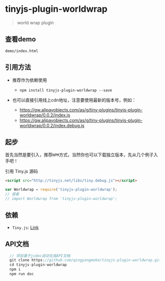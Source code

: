 # tinyjs-plugin-worldwrap

> world wrap plugin

## 查看demo

`demo/index.html`

## 引用方法

- 推荐作为依赖使用

  - `npm install tinyjs-plugin-worldwrap --save`

- 也可以直接引用线上cdn地址，注意要使用最新的版本号，例如：

  - https://gw.alipayobjects.com/as/g/tiny-plugins/tinyjs-plugin-worldwrap/0.0.2/index.js
  - https://gw.alipayobjects.com/as/g/tiny-plugins/tinyjs-plugin-worldwrap/0.0.2/index.debug.js

## 起步
首先当然是要引入，推荐`NPM`方式，当然你也可以下载独立版本，先从几个例子入手吧！

引用 Tiny.js 源码
``` html
<script src="http://tinyjs.net/libs/tiny.debug.js"></script>
```
``` js
var Worldwrap = require('tinyjs-plugin-worldwrap');
// 或者
// import Worldwrap from 'tinyjs-plugin-worldwrap';
```

## 依赖
- `Tiny.js`: [Link](http://tinyjs.net/#/docs/api)

## API文档
``` js
  // 项目基于jsdoc自动生成API文档
  git clone https://github.com/qingyangmoke/tinyjs-plugin-worldwrap.git
  cd tinyjs-plugin-worldwrap
  npm i
  npm run doc
```

